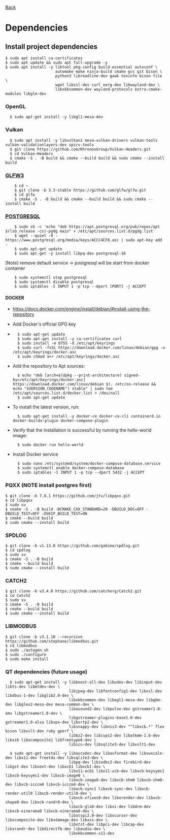 [Back](../README.md)
# Dependencies
## Install project dependencies

    $ sudo apt install ca-certificates
    $ sudo apt update && sudo apt full-upgrade -y
    $ sudo apt install -y libtool pkg-config build-essential autoconf \
                          automake make ninja-build cmake gcc git bison \
                          python3 libreadline-dev gawk texinfo bison file \
                          wget libssl-dev curl xorg-dev libwayland-dev \
                          libxkbcommon-dev wayland-protocols extra-cmake-modules libglm-dev

### OpenGL

      $ sudo apt-get install -y libgl1-mesa-dev

### Vulkan 
    
      $ sudo apt install -y libvulkan1 mesa-vulkan-drivers vulkan-tools vulkan-validationlayers-dev spirv-tools
      $ git clone https://github.com/KhronosGroup/Vulkan-Headers.git
      $ cd Vulkan-Headers
      $ cmake -S . -B build && cmake --build build && sudo cmake --install build

### [GLFW3](https://www.glfw.org/docs/3.3/build_guide.html)

        $ cd ~  
        $ git clone -b 3.3-stable https://github.com/glfw/glfw.git
        $ cd glfw
        $ cmake -S . -B build && cmake --build build && sudo cmake --install build

### [POSTGRESQL](postgresql.md)

        $ sudo sh -c 'echo "deb https://apt.postgresql.org/pub/repos/apt $(lsb_release -cs)-pgdg main" > /etc/apt/sources.list.d/pgdg.list'
        $ wget --quiet -O - https://www.postgresql.org/media/keys/ACCC4CF8.asc | sudo apt-key add -
        $ sudo apt-get update
        $ sudo apt-get -y install libpq-dev postgresql-16

  [Note] remove default service -> postgresql will be start from docker container

        $ sudo systemctl stop postgresql
        $ sudo systemctl disable postgresql
        $ sudo iptables -I INPUT 1 -p tcp --dport [PORT] -j ACCEPT

#### DOCKER

- https://docs.docker.com/engine/install/debian/#install-using-the-repository
- Add Docker's official GPG key
- 
        $ sudo apt-get update
        $ sudo apt-get install -y ca-certificates curl
        $ sudo install -m 0755 -d /etc/apt/keyrings
        $ sudo curl -fsSL https://download.docker.com/linux/debian/gpg -o /etc/apt/keyrings/docker.asc
        $ sudo chmod a+r /etc/apt/keyrings/docker.asc

- Add the repository to Apt sources:

        $ echo "deb [arch=$(dpkg --print-architecture) signed-by=/etc/apt/keyrings/docker.asc] https://download.docker.com/linux/debian $(. /etc/os-release && echo "$VERSION_CODENAME") stable" | sudo tee /etc/apt/sources.list.d/docker.list > /dev/null
        $ sudo apt-get update

- To install the latest version, run:

        $ sudo apt-get install -y docker-ce docker-ce-cli containerd.io docker-buildx-plugin docker-compose-plugin

- Verify that the installation is successful by running the hello-world image:

        $ sudo docker run hello-world

- Install Docker service     

        $ sudo nano /etc/systemd/system/docker-compose-database.service
        $ sudo systemctl enable docker-compose-database
        $ sudo iptables -I INPUT 1 -p tcp --dport 5432 -j ACCEPT

### PQXX (NOTE install postgres first)

    $ git clone -b 7.8.1 https://github.com/jtv/libpqxx.git
    $ cd libpqxx
    $ sudo su
    $ cmake -S . -B build -DCMAKE_CXX_STANDARD=20 -DBUILD_DOC=OFF -DBUILD_TEST=OFF -DSKIP_BUILD_TEST=ON
    $ cmake --build build
    $ sudo cmake --install build

### SPDLOG

    $ git clone -b v1.13.0 https://github.com/gabime/spdlog.git
    $ cd spdlog
    $ sudo su
    $ cmake -S . -B build
    $ cmake --build build
    $ sudo cmake --install build

### CATCH2

    $ git clone -b v3.4.0 https://github.com/catchorg/Catch2.git
    $ cd Catch2
    $ sudo su
    $ cmake -S . -B build
    $ cmake --build build
    $ sudo cmake --install build

### LIBMODBUS
  
    $ git clone -b v3.1.10 --recursive https://github.com/stephane/libmodbus.git
    $ cd libmodbus
    $ sudo ./autogen.sh
    $ sudo ./configure 
    $ sudo make install    

### QT dependencies (future usage)

      $ sudo apt-get install -y libboost-all-dev libudev-dev libinput-dev libts-dev libmtdev-dev \
                                libjpeg-dev libfontconfig1-dev libssl-dev libdbus-1-dev libglib2.0-dev \
                                libxkbcommon-dev libegl1-mesa-dev libgbm-dev libgles2-mesa-dev mesa-common-dev \
                                libasound2-dev libpulse-dev gstreamer1.0-omx libgstreamer1.0-dev \
                                libgstreamer-plugins-base1.0-dev  gstreamer1.0-alsa libvpx-dev libsrtp2-dev \ 
                                libsnappy-dev libnss3-dev "^libxcb.*" flex bison libxslt-dev ruby gperf \
                                libbz2-dev libcups2-dev libatkmm-1.6-dev libxi6 libxcomposite1 libfreetype6-dev \
                                libicu-dev libsqlite3-dev libxslt1-dev

      $ sudo apt-get install -y libavcodec-dev libavformat-dev libswscale-dev libx11-dev freetds-dev libsqlite3-dev \
                                libpq-dev libiodbc2-dev firebird-dev libgst-dev libxext-dev libxcb1 libxcb1-dev \
                                libx11-xcb1 libx11-xcb-dev libxcb-keysyms1 libxcb-keysyms1-dev libxcb-image0 \
                                libxcb-image0-dev libxcb-shm0 libxcb-shm0-dev libxcb-icccm4 libxcb-icccm4-dev \
                                libxcb-sync1 libxcb-sync-dev libxcb-render-util0 libxcb-render-util0-dev \
                                libxcb-xfixes0-dev libxrender-dev libxcb-shape0-dev libxcb-randr0-dev \
                                libxcb-glx0-dev libxi-dev libdrm-dev libxcb-xinerama0 libxcb-xinerama0-dev \
                                libatspi2.0-dev libxcursor-dev libxcomposite-dev libxdamage-dev libxss-dev \
                                libxtst-dev libpci-dev libcap-dev libxrandr-dev libdirectfb-dev libaudio-dev \
                                libxkbcommon-x11-dev

